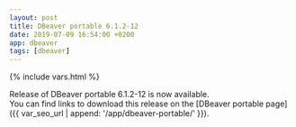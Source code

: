 ```yaml
---
layout: post
title: DBeaver portable 6.1.2-12
date: 2019-07-09 16:54:00 +0200
app: dbeaver
tags: [dbeaver]
---
```

{% include vars.html %}

Release of DBeaver portable 6.1.2-12 is now available.<br />
You can find links to download this release on the [DBeaver portable page]({{ var_seo_url | append: '/app/dbeaver-portable/' }}).